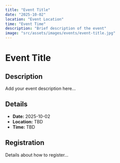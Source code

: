 ```yaml
---
title: "Event Title"
date: "2025-10-02"
location: "Event Location"
time: "Event Time"
description: "Brief description of the event"
image: "src/assets/images/events/event-title.jpg"
---
```


# Event Title

## Description

Add your event description here...

## Details

- **Date:** 2025-10-02
- **Location:** TBD
- **Time:** TBD

## Registration

Details about how to register...

